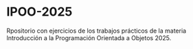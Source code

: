 # IPOO-2025
Rpositorio con ejercicios de los trabajos prácticos de la materia Introducción a la Programación Orientada a Objetos 2025.
